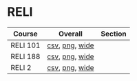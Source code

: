# RELI

| Course | Overall | Section |
| ------ | ------- | ------- |
| RELI 101 | [csv](https://github.com/UCSD-Historical-Enrollment-Data/2024Winter/blob/main/overall/RELI%20101.csv), [png](https://raw.githubusercontent.com/UCSD-Historical-Enrollment-Data/2024Winter/main/plot_overall/RELI%20101.png), [wide](https://raw.githubusercontent.com/UCSD-Historical-Enrollment-Data/2024Winter/main/plot_overall_wide/RELI%20101.png) |  |
| RELI 188 | [csv](https://github.com/UCSD-Historical-Enrollment-Data/2024Winter/blob/main/overall/RELI%20188.csv), [png](https://raw.githubusercontent.com/UCSD-Historical-Enrollment-Data/2024Winter/main/plot_overall/RELI%20188.png), [wide](https://raw.githubusercontent.com/UCSD-Historical-Enrollment-Data/2024Winter/main/plot_overall_wide/RELI%20188.png) |  |
| RELI 2 | [csv](https://github.com/UCSD-Historical-Enrollment-Data/2024Winter/blob/main/overall/RELI%202.csv), [png](https://raw.githubusercontent.com/UCSD-Historical-Enrollment-Data/2024Winter/main/plot_overall/RELI%202.png), [wide](https://raw.githubusercontent.com/UCSD-Historical-Enrollment-Data/2024Winter/main/plot_overall_wide/RELI%202.png) |  |
